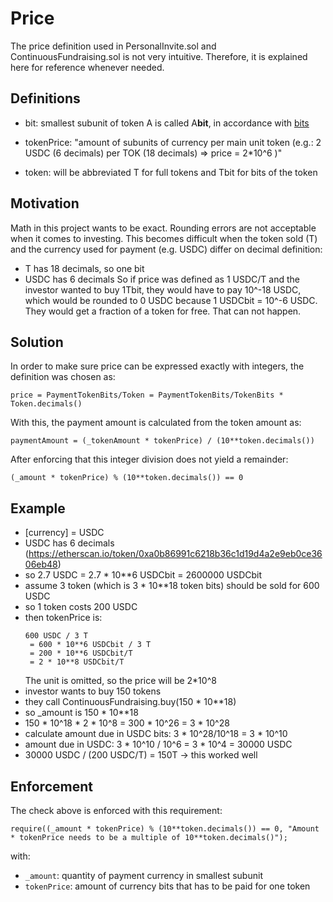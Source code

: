 # Price

The price definition used in PersonalInvite.sol and ContinuousFundraising.sol is not very intuitive. Therefore, it is explained here for reference whenever needed.

## Definitions

- bit: smallest subunit of token A is called A**bit**, in accordance with [bits](https://docs.openzeppelin.com/contracts/2.x/crowdsales#crowdsale-rate)

- tokenPrice: "amount of subunits of currency per main unit token (e.g.: 2 USDC (6 decimals) per TOK (18 decimals) => price = 2\*10^6 )"
- token: will be abbreviated T for full tokens and Tbit for bits of the token

## Motivation

Math in this project wants to be exact. Rounding errors are not acceptable when it comes to investing. This becomes difficult when the token sold (T) and the currency used for payment (e.g. USDC) differ on decimal definition:

- T has 18 decimals, so one bit
- USDC has 6 decimals
  So if price was defined as 1 USDC/T and the investor wanted to buy 1Tbit, they would have to pay 10^-18 USDC, which would be rounded to 0 USDC because 1 USDCbit = 10^-6 USDC. They would get a fraction of a token for free. That can not happen.

## Solution

In order to make sure price can be expressed exactly with integers, the definition was chosen as:

```solidity
price = PaymentTokenBits/Token = PaymentTokenBits/TokenBits * Token.decimals()
```

With this, the payment amount is calculated from the token amount as:

```solidity
paymentAmount = (_tokenAmount * tokenPrice) / (10**token.decimals())
```

After enforcing that this integer division does not yield a remainder:

```solidity
(_amount * tokenPrice) % (10**token.decimals()) == 0
```

## Example

- [currency] = USDC
- USDC has 6 decimals (https://etherscan.io/token/0xa0b86991c6218b36c1d19d4a2e9eb0ce3606eb48)
- so 2.7 USDC = 2.7 \* 10\*\*6 USDCbit = 2600000 USDCbit
- assume 3 token (which is 3 \* 10\*\*18 token bits) should be sold for 600 USDC
- so 1 token costs 200 USDC
- then tokenPrice is:
  ```solidity
  600 USDC / 3 T
   = 600 * 10**6 USDCbit / 3 T
   = 200 * 10**6 USDCbit/T
   = 2 * 10**8 USDCbit/T
  ```
  The unit is omitted, so the price will be 2\*10^8
- investor wants to buy 150 tokens
- they call ContinuousFundraising.buy(150 \* 10\*\*18)
- so \_amount is 150 \* 10\*\*18
- 150 \* 10^18 \* 2 \* 10^8 = 300 \* 10^26 = 3 \* 10^28
- calculate amount due in USDC bits: 3 \* 10^28/10^18 = 3 \* 10^10
- amount due in USDC: 3 \* 10^10 / 10^6 = 3 \* 10^4 = 30000 USDC
- 30000 USDC / (200 USDC/T) = 150T -> this worked well

## Enforcement

The check above is enforced with this requirement:

```solidity
require((_amount * tokenPrice) % (10**token.decimals()) == 0, "Amount * tokenPrice needs to be a multiple of 10**token.decimals()");
```

with:

- `_amount`: quantity of payment currency in smallest subunit
- `tokenPrice`: amount of currency bits that has to be paid for one token

